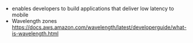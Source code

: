 - enables developers to build applications that deliver low latency to mobile
- Wavelength zones
https://docs.aws.amazon.com/wavelength/latest/developerguide/what-is-wavelength.html